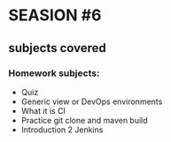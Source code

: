 # SEASION #6
## subjects covered


### Homework subjects:
- Quiz
- Generic view or DevOps environments  
- What it is CI
- Practice git clone and maven build
- Introduction 2 Jenkins
    
